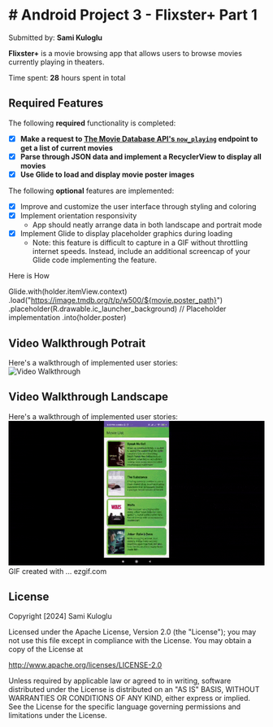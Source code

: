 # # Android Project 3 - Flixster+ Part 1

Submitted by: **Sami Kuloglu**  

**Flixster+** is a movie browsing app that allows users to browse movies currently playing in theaters. 

Time spent: **28** hours spent in total

## Required Features

The following **required** functionality is completed:

- [x] **Make a request to [The Movie Database API's `now_playing`](https://developers.themoviedb.org/3/movies/get-now-playing) endpoint to get a list of current movies**
- [x] **Parse through JSON data and implement a RecyclerView to display all movies**
- [x] **Use Glide to load and display movie poster images**

The following **optional** features are implemented:

- [x] Improve and customize the user interface through styling and coloring
- [x] Implement orientation responsivity
  - App should neatly arrange data in both landscape and portrait mode
- [x] Implement Glide to display placeholder graphics during loading
  - Note: this feature is difficult to capture in a GIF without throttling internet speeds. Instead, include an additional screencap of your Glide code implementing the feature. 

Here is How

Glide.with(holder.itemView.context)
    .load("https://image.tmdb.org/t/p/w500/${movie.poster_path}")
    .placeholder(R.drawable.ic_launcher_background) // Placeholder implementation
    .into(holder.poster)


## Video Walkthrough Potrait

Here's a walkthrough of implemented user stories:  
<img src='gifs/Flixster_Part_1_Potrait_VideoGif.gif' title='Video Walkthrough' width='' alt='Video Walkthrough' />  


## Video Walkthrough Landscape

Here's a walkthrough of implemented user stories:  
<img src='gifs/Flixster_Part_1_Landscape_VideoGif.gif' title='Video Walkthrough' width='' alt='Video Walkthrough' />  
GIF created with ... ezgif.com


## License

Copyright [2024] Sami Kuloglu  

Licensed under the Apache License, Version 2.0 (the "License"); you may not use this file except in compliance with the License. You may obtain a copy of the License at  

http://www.apache.org/licenses/LICENSE-2.0  

Unless required by applicable law or agreed to in writing, software distributed under the License is distributed on an "AS IS" BASIS, WITHOUT WARRANTIES OR CONDITIONS OF ANY KIND, either express or implied. See the License for the specific language governing permissions and limitations under the License.

